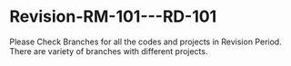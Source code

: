# Revision-RM-101---RD-101
Please Check Branches for all the codes and projects in Revision Period.
There are variety of branches with different projects.

